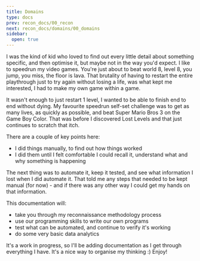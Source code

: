 ```yaml
---
title: Domains
type: docs
prev: recon_docs/00_recon
next: recon_docs/domains/00_domains
sidebar:
  open: true
---
```


I was the kind of kid who loved to find out every little detail about something specific, and then optimise it, but maybe not in the way you'd expect. I like to speedrun my video games. You're just about to beat world 8, level 8, you jump, you miss, the floor is lava. That brutality of having to restart the entire playthrough just to try again without losing a life, was what kept me interested, I had to make my own game within a game.

It wasn't enough to just restart 1 level, I wanted to be able to finish end to end without dying. My favourite speedrun self-set challenge was to get as many lives, as quickly as possible, and beat Super Mario Bros 3 on the Game Boy Color. That was before I discovered Lost Levels and that just continues to scratch that itch.

There are a couple of key points here:

- I did things manually, to find out how things worked
- I did them until I felt comfortable I could recall it, understand what and why something is happening

The next thing was to automate it, keep it tested, and see what information I lost when I did automate it. That told me any steps that needed to be kept manual (for now) - and if there was any other way I could get my hands on that information. 

This documentation will:

- take you through my reconnaissance methodology process
- use our programming skills to write our own programs
- test what can be automated, and continue to verify it's working
- do some very basic data analytics

It's a work in progress, so I'll be adding documentation as I get through everything I have. It's a nice way to organise my thinking :) Enjoy!